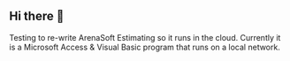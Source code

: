 ## Hi there 👋
Testing to re-write ArenaSoft Estimating so it runs in the cloud.  Currently it is a Microsoft Access & Visual Basic program that runs on a local network.
